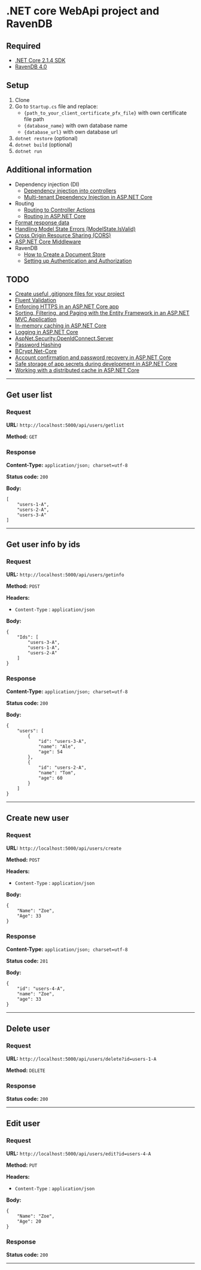 # .NET core WebApi project and RavenDB

## Required

- [.NET Core 2.1.4 SDK](https://www.microsoft.com/net/download/thank-you/dotnet-sdk-2.1.4-windows-x64-installer)
- [RavenDB 4.0](https://ravendb.net/)

## Setup

1. Clone
1. Go to `Startup.cs` file and replace:
    - `{path_to_your_client_certificate_pfx_file}` with own certificate file path
    - `{database_name}` with own database name
    - `{database_url}` with own database url
1. `dotnet restore` (optional)
1. `dotnet build` (optional)
1. `dotnet run`

## Additional information

- Dependency injection (DI)
    - [Dependency injection into controllers](https://docs.microsoft.com/en-us/aspnet/core/mvc/controllers/dependency-injection)
    - [Multi-tenant Dependency Injection in ASP.NET Core](http://benfoster.io/blog/asp-net-core-dependency-injection-multi-tenant)
- Routing
    - [Routing to Controller Actions](https://docs.microsoft.com/en-us/aspnet/core/mvc/controllers/routing)
    - [Routing in ASP.NET Core](https://docs.microsoft.com/en-us/aspnet/core/fundamentals/routing)
- [Format response data](https://docs.microsoft.com/en-us/aspnet/core/mvc/models/formatting)
- [Handling Model State Errors (ModelState.IsValid)](https://docs.microsoft.com/en-us/aspnet/core/mvc/models/validation#handling-model-state-errors)
- [Cross Origin Resource Sharing (CORS)](https://docs.microsoft.com/en-us/aspnet/core/security/cors)
- [ASP.NET Core Middleware](https://docs.microsoft.com/en-us/aspnet/core/fundamentals/middleware/index?tabs=aspnetcore2x)
- RavenDB
    - [How to Create a Document Store](https://ravendb.net/docs/article-page/4.0/csharp/client-api/creating-document-store)
    - [Setting up Authentication and Authorization](https://ravendb.net/docs/article-page/4.0/csharp/client-api/setting-up-authentication-and-authorization)


## TODO

- [Create useful .gitignore files for your project](https://www.gitignore.io/)
- [Fluent Validation](https://github.com/JeremySkinner/FluentValidation)
- [Enforcing HTTPS in an ASP.NET Core app](https://docs.microsoft.com/en-us/aspnet/core/security/enforcing-ssl)
- [Sorting, Filtering, and Paging with the Entity Framework in an ASP.NET MVC Application](https://docs.microsoft.com/en-us/aspnet/mvc/overview/getting-started/getting-started-with-ef-using-mvc/sorting-filtering-and-paging-with-the-entity-framework-in-an-asp-net-mvc-application)
- [In-memory caching in ASP.NET Core](https://docs.microsoft.com/en-us/aspnet/core/performance/caching/memory)
- [Logging in ASP.NET Core](https://docs.microsoft.com/en-us/aspnet/core/fundamentals/logging/?tabs=aspnetcore2x)
- [AspNet.Security.OpenIdConnect.Server](https://github.com/aspnet-contrib/AspNet.Security.OpenIdConnect.Server)
- [Password Hashing](https://docs.microsoft.com/en-us/aspnet/core/security/data-protection/consumer-apis/password-hashing)
- [BCrypt.Net-Core](https://github.com/neoKushan/BCrypt.Net-Core)
- [Account confirmation and password recovery in ASP.NET Core](https://docs.microsoft.com/en-us/aspnet/core/security/authentication/accconfirm?tabs=aspnetcore2x)
- [Safe storage of app secrets during development in ASP.NET Core](https://docs.microsoft.com/en-us/aspnet/core/security/app-secrets?tabs=visual-studio)
- [Working with a distributed cache in ASP.NET Core](https://docs.microsoft.com/en-us/aspnet/core/performance/caching/distributed)

---

## Get user list

### Request

**URL:** `http://localhost:5000/api/users/getlist`

**Method:** `GET`

### Response

**Content-Type:** `application/json; charset=utf-8`

**Status code:** `200`

**Body:**
```
[
    "users-1-A",
    "users-2-A",
    "users-3-A"
]
```

---

## Get user info by ids

### Request

**URL:** `http://localhost:5000/api/users/getinfo`

**Method:** `POST`

**Headers:**

- `Content-Type` : `application/json`

**Body:**
```
{
	"Ids": [
		"users-3-A",
		"users-1-A",
		"users-2-A"
	]
}
```

### Response

**Content-Type:** `application/json; charset=utf-8`

**Status code:** `200`

**Body:**
```
{
    "users": [
        {
            "id": "users-3-A",
            "name": "Ale",
            "age": 54
        },
        {
            "id": "users-2-A",
            "name": "Tom",
            "age": 60
        }
    ]
}
```

---

## Create new user

### Request

**URL:** `http://localhost:5000/api/users/create`

**Method:** `POST`

**Headers:**

- `Content-Type` : `application/json`

**Body:**
```
{
	"Name": "Zoe",
	"Age": 33
}
```

### Response

**Content-Type:** `application/json; charset=utf-8`

**Status code:** `201`

**Body:**
```
{
    "id": "users-4-A",
    "name": "Zoe",
    "age": 33
}
```

---

## Delete user

### Request

**URL:** `http://localhost:5000/api/users/delete?id=users-1-A`

**Method:** `DELETE`

### Response

**Status code:** `200`

---

## Edit user

### Request

**URL:** `http://localhost:5000/api/users/edit?id=users-4-A`

**Method:** `PUT`

**Headers:**

- `Content-Type` : `application/json`

**Body:**
```
{
	"Name": "Zoe",
	"Age": 20
}
```

### Response

**Status code:** `200`

---
